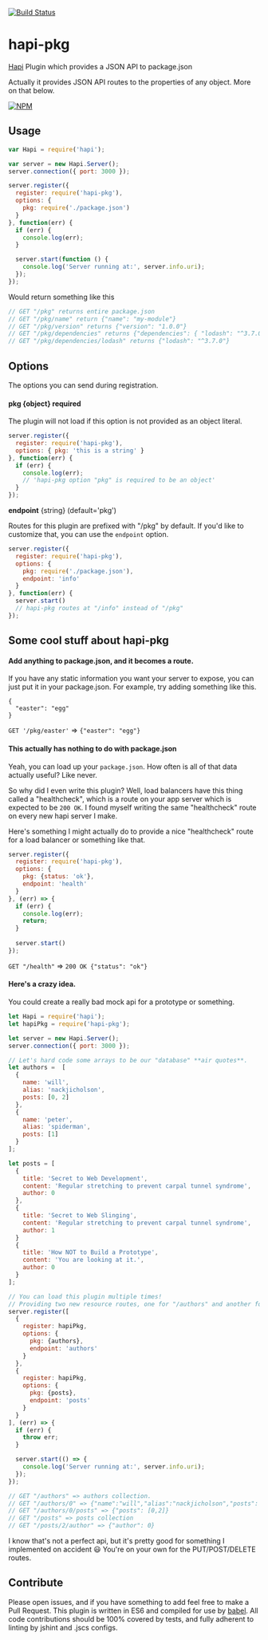 [![Build Status](https://travis-ci.org/nackjicholson/hapi-pkg.svg?branch=master)](https://travis-ci.org/nackjicholson/hapi-pkg)

# hapi-pkg
[Hapi](http://hapijs.com) Plugin which provides a JSON API to package.json

Actually it provides JSON API routes to the properties of any object. More on that below.

[![NPM](https://nodei.co/npm/hapi-pkg.png?downloads=true&downloadRank=true&stars=true)](https://nodei.co/npm/hapi-pkg/)

## Usage

```javascript
var Hapi = require('hapi');

var server = new Hapi.Server();
server.connection({ port: 3000 });

server.register({
  register: require('hapi-pkg'),
  options: {
    pkg: require('./package.json')
  }
}, function(err) {
  if (err) {
    console.log(err);
  }

  server.start(function () {
    console.log('Server running at:', server.info.uri);
  });
});
```

Would return something like this

```javascript
// GET "/pkg" returns entire package.json
// GET "/pkg/name" return {"name": "my-module"}
// GET "/pkg/version" returns {"version": "1.0.0"}
// GET "/pkg/dependencies" returns {"dependencies": { "lodash": "^3.7.0" } }
// GET "/pkg/dependencies/lodash" returns {"lodash": "^3.7.0"}
```

## Options
The options you can send during registration.

#### pkg {object} required

The plugin will not load if this option is not provided as an object literal.

```javascript
server.register({
  register: require('hapi-pkg'),
  options: { pkg: 'this is a string' }
}, function(err) {
  if (err) {
    console.log(err);
    // 'hapi-pkg option "pkg" is required to be an object' 
  }
});
```

**endpoint** {string} (default='pkg')

Routes for this plugin are prefixed with "/pkg" by default. If you'd like to customize that, you can use the `endpoint`
option.

```javascript
server.register({
  register: require('hapi-pkg'),
  options: {
    pkg: require('./package.json'),
    endpoint: 'info'
  }
}, function(err) {
  server.start()
  // hapi-pkg routes at "/info" instead of "/pkg"
});
```

## Some cool stuff about hapi-pkg

#### Add anything to package.json, and it becomes a route.
If you have any static information you want your server to expose, you can just put it in your package.json. For
example, try adding something like this.

```
{
  "easter": "egg"
}
```

`GET '/pkg/easter'` => `{"easter": "egg"}`

#### This actually has nothing to do with package.json
Yeah, you can load up your `package.json`. How often is all of that data actually useful? Like never.

So why did I even write this plugin? Well, load balancers have this thing called a "healthcheck", which is a route on
your app server which is expected to be `200 OK`. I found myself writing the same "healthcheck" route on every new
hapi server I make.

Here's something I might actually do to provide a nice "healthcheck" route for a load balancer or something like that.

```javascript
server.register({
  register: require('hapi-pkg'),
  options: {
    pkg: {status: 'ok'},
    endpoint: 'health'
  }
}, (err) => {
  if (err) {
    console.log(err);
    return;
  }
  
  server.start()
});
```

`GET "/health"` => `200 OK {"status": "ok"}`

#### Here's a crazy idea.

You could create a really bad mock api for a prototype or something.

```javascript
let Hapi = require('hapi');
let hapiPkg = require('hapi-pkg');

let server = new Hapi.Server();
server.connection({ port: 3000 });

// Let's hard code some arrays to be our "database" **air quotes**.
let authors =  [
  {
    name: 'will',
    alias: 'nackjicholson',
    posts: [0, 2]
  },
  {
    name: 'peter',
    alias: 'spiderman',
    posts: [1]
  }
];

let posts = [
  {
    title: 'Secret to Web Development',
    content: 'Regular stretching to prevent carpal tunnel syndrome',
    author: 0
  },
  {
    title: 'Secret to Web Slinging',
    content: 'Regular stretching to prevent carpal tunnel syndrome',
    author: 1
  }
  {
    title: 'How NOT to Build a Prototype',
    content: 'You are looking at it.',
    author: 0
  }
];

// You can load this plugin multiple times!
// Providing two new resource routes, one for "/authors" and another for "/posts"
server.register([
  {
    register: hapiPkg,
    options: {
      pkg: {authors},
      endpoint: 'authors'
    }
  },
  {
    register: hapiPkg,
    options: {
      pkg: {posts},
      endpoint: 'posts'
    }
  }
], (err) => {
  if (err) {
    throw err;
  }

  server.start(() => {
    console.log('Server running at:', server.info.uri);
  });
});

// GET "/authors" => authors collection.
// GET "/authors/0" => {"name":"will","alias":"nackjicholson","posts": [0,2]}
// GET "/authors/0/posts" => {"posts": [0,2]}
// GET "/posts" => posts collection
// GET "/posts/2/author" => {"author": 0}
```

I know that's not a perfect api, but it's pretty good for something I implemented on accident :smiley:
You're on your own for the PUT/POST/DELETE routes.

## Contribute

Please open issues, and if you have something to add feel free to make a Pull Request. This plugin is written in
ES6 and compiled for use by [babel](http://babeljs.io/). All code contributions should be 100% covered by tests, and
fully adherent to linting by jshint and .jscs configs.
